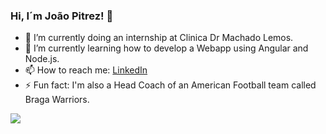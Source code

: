 ### Hi, I´m João Pitrez! 👋

- 🔭 I’m currently doing an internship at Clinica Dr Machado Lemos.
- 🌱 I’m currently learning how to develop a Webapp using Angular and Node.js.
- 📫 How to reach me: [LinkedIn](https://www.linkedin.com/in/jo%C3%A3o-pitrez-pereira/)
- ⚡ Fun fact: I'm also a Head Coach of an American Football team called Braga Warriors.
<img src="https://github-readme-stats.vercel.app/api?username=Pitrez15&&show_icons=true&title_color=ffea00&icon_color=ffea00&text_color=daf7dc&bg_color=005dce">
